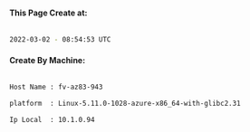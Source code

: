 
   
#### This Page Create at:

```bash

2022-03-02 - 08:54:53 UTC

```

#### Create By Machine:

```bash

Host Name : fv-az83-943

platform  : Linux-5.11.0-1028-azure-x86_64-with-glibc2.31

Ip Local  : 10.1.0.94

```

